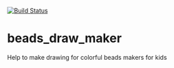 [![Build Status](https://travis-ci.org/bdrauria/beads_draw_maker.svg?branch=master)](https://travis-ci.org/bdrauria/beads_draw_maker)

# beads_draw_maker
Help to make drawing for colorful beads makers for kids
